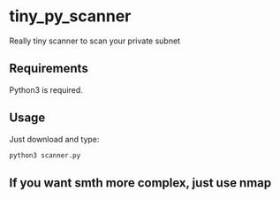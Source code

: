 # tiny_py_scanner
Really tiny scanner to scan your private subnet

## Requirements
Python3 is required.

## Usage
Just download and type:
```python
python3 scanner.py
```
## If you want smth more complex, just use nmap
